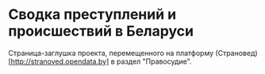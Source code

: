 # Сводка преступлений и происшествий в Беларуси

Страница-заглушка проекта, перемещенного на платформу (Страновед)[http://stranoved.opendata.by] в раздел "Правосудие".
